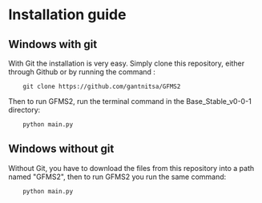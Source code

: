 # Installation guide
## Windows with git
With Git the installation is very easy. Simply clone this repository, either through Github or by running the command :
```
	git clone https://github.com/gantnitsa/GFMS2
```
Then to run GFMS2, run the terminal command in the Base_Stable_v0-0-1 directory:
```
	python main.py
```
## Windows without git
Without Git, you have to download the files from this repository into a path named "GFMS2", then to run GFMS2 you run the same command:
```
	python main.py
```

